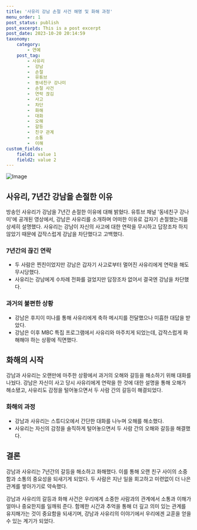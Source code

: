 ```yaml
---
title: '사유리 강남 손절 사건 해명 및 화해 과정'
menu_order: 1
post_status: publish
post_excerpt: This is a post excerpt
post_date: 2023-10-20 20:14:59
taxonomy:
    category:
        - 연예
    post_tag:
        - 사유리
        -  강남
        -  손절
        -  유튜브
        -  동네친구 강나미
        -  손절 사건
        -  연락 끊김
        -  사고
        -  차단
        -  화해
        -  대화
        -  오해
        -  갈등
        -  친구 관계
        -  소통
        -  이해
custom_fields:
    field1: value 1
    field2: value 2
---
```


![Image](https://ssl.pstatic.net/mimgnews/image/477/2024/02/06/0000472411_001_20240206121406402.jpg?type=w540)


## 사유리, 7년간 강남을 손절한 이유
방송인 사유리가 강남을 7년간 손절한 이유에 대해 밝혔다. 유튜브 채널 '동네친구 강나미'에 공개된 영상에서, 강남은 사유리를 소개하며 어떠한 이유로 갑자기 손절했는지를 상세히 설명했다. 사유리는 강남이 자신의 사고에 대한 연락을 무시하고 답장조차 하지 않았기 때문에 갑작스럽게 강남을 차단했다고 고백했다.

### 7년간의 끊긴 연락
- 두 사람은 찐친이었지만 강남은 갑자기 사고로부터 멀어진 사유리에게 연락을 해도 무시당했다.
- 사유리는 강남에게 수차례 전화를 걸었지만 답장조차 없어서 결국엔 강남을 차단했다.

### 과거의 불편한 상황
- 강남은 후지이 미나를 통해 사유리에게 축하 메시지를 전달했으나 미흡한 대답을 받았다.
- 강남은 이후 MBC 특집 프로그램에서 사유리와 마주치게 되었는데, 갑작스럽게 화해해야 하는 상황에 직면했다.

## 화해의 시작
강남과 사유리는 오랜만에 마주한 상황에서 과거의 오해와 갈등을 해소하기 위해 대화를 나눴다. 강남은 자신이 사고 당시 사유리에게 연락을 한 것에 대한 설명을 통해 오해가 해소됐고, 사유리도 감정을 털어놓으면서 두 사람 간의 갈등이 해결되었다.

### 화해의 과정
- 강남과 사유리는 스튜디오에서 간단한 대화를 나누며 오해를 해소했다.
- 사유리는 자신의 감정을 솔직하게 털어놓으면서 두 사람 간의 오해와 갈등을 해결했다.

## 결론
강남과 사유리는 7년간의 갈등을 해소하고 화해했다. 이를 통해 오랜 친구 사이의 소중함과 소통의 중요성을 되새기게 되었다. 두 사람은 지난 일을 회고하고 미련없이 더 나은 관계를 쌓아가기로 약속했다.

강남과 사유리의 갈등과 화해 사건은 우리에게 소중한 사람과의 관계에서 소통과 이해가 얼마나 중요한지를 일깨워 준다. 함께한 시간과 추억을 통해 더 깊고 의미 있는 관계를 유지해가는 것이 중요함을 되새기며, 강남과 사유리의 이야기에서 우리에겐 교훈을 얻을 수 있는 계기가 되었다.
